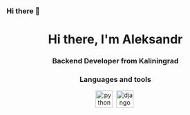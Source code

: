 ### Hi there 👋


<div id="header" align="center">
  <h1>Hi there, I'm Aleksandr</h1> 
  <h3>Backend Developer from Kaliningrad</h3>

 ### Languages and tools
  
  
<img src="https://cdn.jsdelivr.net/gh/devicons/devicon/icons/python/python-original.svg"
title="python" width="40" height="40"/>&nbsp;
<img src="https://cdn.jsdelivr.net/gh/devicons/devicon/icons/django/django-plain-wordmark.svg"
title="django" width="40" height="40"/>&nbsp;
          
  

          
  
<!--
**ReutAS39/ReutAS39** is a ✨ _special_ ✨ repository because its `README.md` (this file) appears on your GitHub profile.

Here are some ideas to get you started:

- 🔭 I’m currently working on ...
- 🌱 I’m currently learning ...
- 👯 I’m looking to collaborate on ...
- 🤔 I’m looking for help with ...
- 💬 Ask me about ...
- 📫 How to reach me: ...
- 😄 Pronouns: ...
- ⚡ Fun fact: ...
-->
